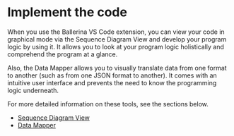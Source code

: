 # Implement the code

When you use the Ballerina VS Code extension, you can view your code in graphical mode via the Sequence Diagram View and develop your program logic by using it. It allows you to look at your program logic holistically and comprehend the program at a glance. 

Also, the Data Mapper allows you to visually translate data from one format to another (such as from one JSON format to another). It comes with an intuitive user interface and prevents the need to know the programming logic underneath.

For more detailed information on these tools, see the sections below.

- [Sequence Diagram View](../implement-the-code/sequence-diagram-view.md)
- [Data Mapper](../implement-the-code/data-mapper.md)